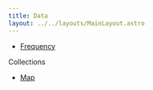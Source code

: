 ```yaml
---
title: Data
layout: ../../layouts/MainLayout.astro
---
```


* [Frequency](./frequency)
  
Collections
* [Map](collections/map)